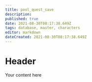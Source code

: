 ```yaml
---
title: pool_quest_save
description: 
published: true
date: 2021-08-30T08:17:38.649Z
tags: database, master, characters
editor: markdown
dateCreated: 2021-08-30T08:17:38.649Z
---
```


# Header
Your content here